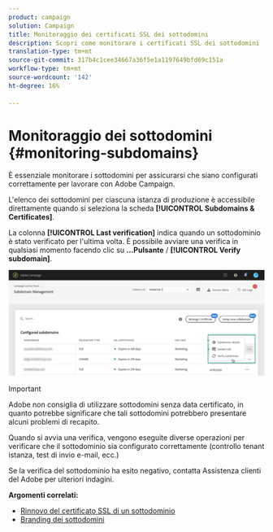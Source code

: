 ```yaml
---
product: campaign
solution: Campaign
title: Monitoraggio dei certificati SSL dei sottodomini
description: Scopri come monitorare i certificati SSL dei sottodomini
translation-type: tm+mt
source-git-commit: 317b4c1cee34667a36f5e1a1197649bfd69c151a
workflow-type: tm+mt
source-wordcount: '142'
ht-degree: 16%

---
```



# Monitoraggio dei sottodomini {#monitoring-subdomains}

È essenziale monitorare i sottodomini per assicurarsi che siano configurati correttamente per lavorare con  Adobe Campaign.

L&#39;elenco dei sottodomini per ciascuna istanza di produzione è accessibile direttamente quando si seleziona la scheda **[!UICONTROL Subdomains & Certificates]**.

La colonna **[!UICONTROL Last verification]** indica quando un sottodominio è stato verificato per l&#39;ultima volta. È possibile avviare una verifica in qualsiasi momento facendo clic su **...Pulsante** / **[!UICONTROL Verify subdomain]**.

![](assets/subdomain_verification.png)

>[!IMPORTANT]
>
> Adobe non consiglia di utilizzare sottodomini senza data certificato, in quanto potrebbe significare che tali sottodomini potrebbero presentare alcuni problemi di recapito.

Quando si avvia una verifica, vengono eseguite diverse operazioni per verificare che il sottodominio sia configurato correttamente (controllo tenant istanza, test di invio e-mail, ecc.)

Se la verifica del sottodominio ha esito negativo, contatta  Assistenza clienti del Adobe per ulteriori indagini.

**Argomenti correlati:**

* [Rinnovo del certificato SSL di un sottodominio](../../subdomains-certificates/using/renewing-subdomain-certificate.md)
* [Branding dei sottodomini](../../subdomains-certificates/using/subdomains-branding.md)
